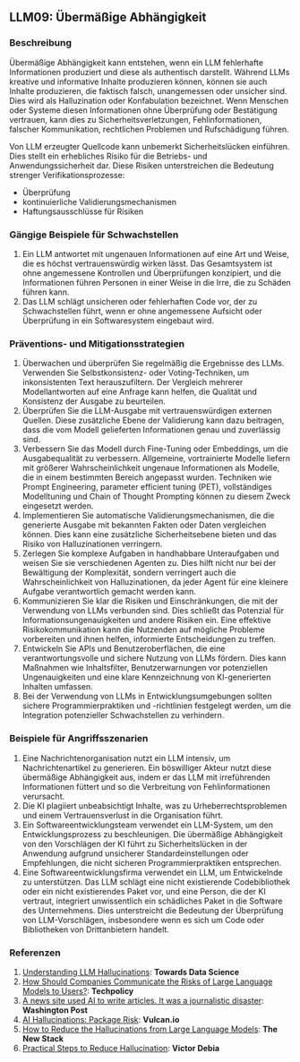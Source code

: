 ## LLM09: Übermäßige Abhängigkeit

### Beschreibung

Übermäßige Abhängigkeit kann entstehen, wenn ein LLM fehlerhafte Informationen produziert und diese als authentisch darstellt. Während LLMs kreative und informative Inhalte produzieren können, können sie auch Inhalte produzieren, die faktisch falsch, unangemessen oder unsicher sind. Dies wird als Halluzination oder Konfabulation bezeichnet. Wenn Menschen oder Systeme diesen Informationen ohne Überprüfung oder Bestätigung vertrauen, kann dies zu Sicherheitsverletzungen, Fehlinformationen, falscher Kommunikation, rechtlichen Problemen und Rufschädigung führen.

Von LLM erzeugter Quellcode kann unbemerkt Sicherheitslücken einführen. Dies stellt ein erhebliches Risiko für die Betriebs- und Anwendungssicherheit dar. Diese Risiken unterstreichen die Bedeutung strenger Verifikationsprozesse:

* Überprüfung
* kontinuierliche Validierungsmechanismen
* Haftungsausschlüsse für Risiken

### Gängige Beispiele für Schwachstellen

1. Ein LLM antwortet mit ungenauen Informationen auf eine Art und Weise, die es höchst vertrauenswürdig wirken lässt. Das Gesamtsystem ist ohne angemessene Kontrollen und Überprüfungen konzipiert, und die Informationen führen Personen in einer Weise in die Irre, die zu Schäden führen kann.
2. Das LLM schlägt unsicheren oder fehlerhaften Code vor, der zu Schwachstellen führt, wenn er ohne angemessene Aufsicht oder Überprüfung in ein Softwaresystem eingebaut wird.

### Präventions- und Mitigationsstrategien

1. Überwachen und überprüfen Sie regelmäßig die Ergebnisse des LLMs. Verwenden Sie Selbstkonsistenz- oder Voting-Techniken, um inkonsistenten Text herauszufiltern. Der Vergleich mehrerer Modellantworten auf eine Anfrage kann helfen, die Qualität und Konsistenz der Ausgabe zu beurteilen.
2. Überprüfen Sie die LLM-Ausgabe mit vertrauenswürdigen externen Quellen. Diese zusätzliche Ebene der Validierung kann dazu beitragen, dass die vom Modell gelieferten Informationen genau und zuverlässig sind.
3. Verbessern Sie das Modell durch Fine-Tuning oder Embeddings, um die Ausgabequalität zu verbessern. Allgemeine, vortrainierte Modelle liefern mit größerer Wahrscheinlichkeit ungenaue Informationen als Modelle, die in einem bestimmten Bereich angepasst wurden. Techniken wie Prompt Engineering, parameter efficient tuning (PET), vollständiges Modelltuning und Chain of Thought Prompting können zu diesem Zweck eingesetzt werden.
4. Implementieren Sie automatische Validierungsmechanismen, die die generierte Ausgabe mit bekannten Fakten oder Daten vergleichen können. Dies kann eine zusätzliche Sicherheitsebene bieten und das Risiko von Halluzinationen verringern.
5. Zerlegen Sie komplexe Aufgaben in handhabbare Unteraufgaben und weisen Sie sie verschiedenen Agenten zu. Dies hilft nicht nur bei der Bewältigung der Komplexität, sondern verringert auch die Wahrscheinlichkeit von Halluzinationen, da jeder Agent für eine kleinere Aufgabe verantwortlich gemacht werden kann.
6. Kommunizieren Sie klar die Risiken und Einschränkungen, die mit der Verwendung von LLMs verbunden sind. Dies schließt das Potenzial für Informationsungenauigkeiten und andere Risiken ein. Eine effektive Risikokommunikation kann die Nutzenden auf mögliche Probleme vorbereiten und ihnen helfen, informierte Entscheidungen zu treffen. 
7. Entwickeln Sie APIs und Benutzeroberflächen, die eine verantwortungsvolle und sichere Nutzung von LLMs fördern. Dies kann Maßnahmen wie Inhaltsfilter, Benutzerwarnungen vor potenziellen Ungenauigkeiten und eine klare Kennzeichnung von KI-generierten Inhalten umfassen.
8. Bei der Verwendung von LLMs in Entwicklungsumgebungen sollten sichere Programmierpraktiken und -richtlinien festgelegt werden, um die Integration potenzieller Schwachstellen zu verhindern.

### Beispiele für Angriffsszenarien

1. Eine Nachrichtenorganisation nutzt ein LLM intensiv, um Nachrichtenartikel zu generieren. Ein böswilliger Akteur nutzt diese übermäßige Abhängigkeit aus, indem er das LLM mit irreführenden Informationen füttert und so die Verbreitung von Fehlinformationen verursacht.
2. Die KI plagiiert unbeabsichtigt Inhalte, was zu Urheberrechtsproblemen und einem Vertrauensverlust in die Organisation führt.
3. Ein Softwareentwicklungsteam verwendet ein LLM-System, um den Entwicklungsprozess zu beschleunigen. Die übermäßige Abhängigkeit von den Vorschlägen der KI führt zu Sicherheitslücken in der Anwendung aufgrund unsicherer Standardeinstellungen oder Empfehlungen, die nicht sicheren Programmierpraktiken entsprechen.
4. Eine Softwareentwicklungsfirma verwendet ein LLM, um Entwickelnde zu unterstützen. Das LLM schlägt eine nicht existierende Codebibliothek oder ein nicht existierendes Paket vor, und eine Person, die der KI vertraut, integriert unwissentlich ein schädliches Paket in die Software des Unternehmens. Dies unterstreicht die Bedeutung der Überprüfung von LLM-Vorschlägen, insbesondere wenn es sich um Code oder Bibliotheken von Drittanbietern handelt.

### Referenzen

1. [Understanding LLM Hallucinations](https://towardsdatascience.com/llm-hallucinations-ec831dcd7786): **Towards Data Science**
2. [How Should Companies Communicate the Risks of Large Language Models to Users?](https://techpolicy.press/how-should-companies-communicate-the-risks-of-large-language-models-to-users/): **Techpolicy**
3. [A news site used AI to write articles. It was a journalistic disaster](https://www.washingtonpost.com/media/2023/01/17/cnet-ai-articles-journalism-corrections/): **Washington Post**
4. [AI Hallucinations: Package Risk](https://vulcan.io/blog/ai-hallucinations-package-risk): **Vulcan.io**
5. [How to Reduce the Hallucinations from Large Language Models](https://thenewstack.io/how-to-reduce-the-hallucinations-from-large-language-models/): **The New Stack**
6. [Practical Steps to Reduce Hallucination](https://newsletter.victordibia.com/p/practical-steps-to-reduce-hallucination): **Victor Debia**
